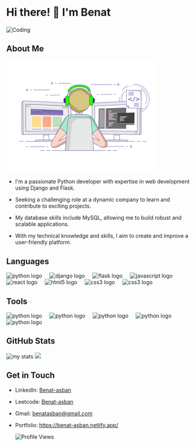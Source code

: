 # Hi there! 👋 I'm Benat

<img align="center" alt="Coding" width="400" src="https://i0.wp.com/www.sciencenews.org/wp-content/uploads/2023/04/040823_chatgpt_feat.gif?fit=1024%2C576&amp;ssl=1">

## About Me

<img align="center" alt="Coding" width="400" src="https://raw.githubusercontent.com/devSouvik/devSouvik/master/gif3.gif">

- I'm a passionate Python developer with expertise in web development using Django and Flask.

- Seeking a challenging role at a dynamic company to learn and contribute to exciting projects. 

- My database skills include MySQL, allowing me to build robust and scalable applications.
  
- With my technical knowledge and skills, I aim to create and improve a user-friendly platform.

## Languages
<div align="left">
  <img src="https://cdn.jsdelivr.net/gh/devicons/devicon/icons/python/python-original.svg" height="30" alt="python logo"  />
  <img width="12" />
  <img src="https://upload.wikimedia.org/wikipedia/commons/thumb/7/75/Django_logo.svg/2560px-Django_logo.svg.png" height="30" alt="django logo"  />
  <img width="12" />
  <img src="https://cdn.worldvectorlogo.com/logos/flask.svg" height="30" alt="flask logo"  />
  <img width="12" />
  <img src="https://cdn.jsdelivr.net/gh/devicons/devicon/icons/javascript/javascript-original.svg" height="30" alt="javascript logo"  />
  <img width="12" />
  <img src="https://cdn.jsdelivr.net/gh/devicons/devicon/icons/react/react-original.svg" height="30" alt="react logo"  />
  <img width="12" />
  <img src="https://cdn.jsdelivr.net/gh/devicons/devicon/icons/html5/html5-original.svg" height="30" alt="html5 logo"  />
  <img width="12" />
  <img src="https://cdn.jsdelivr.net/gh/devicons/devicon/icons/css3/css3-original.svg" height="30" alt="css3 logo"  />
  <img width="12" />
  <img src="https://cdn.iconscout.com/icon/free/png-256/free-mysql-21-1174941.png?f=webp" height="50" alt="css3 logo"  />
  <img width="12" />
</div>

## Tools
<div align="left">
  <img src="https://uxwing.com/wp-content/themes/uxwing/download/brands-and-social-media/visual-studio-code-icon.png" height="30" alt="python logo"  />
  <img width="12" />
  <img src="https://uxwing.com/wp-content/themes/uxwing/download/brands-and-social-media/postman-icon.png" height="30" alt="python logo"  />
  <img width="12" />
  <img src="https://upload.wikimedia.org/wikipedia/commons/thumb/9/91/Octicons-mark-github.svg/640px-Octicons-mark-github.svg.png" height="30" alt="python logo"  />
  <img width="12" />
  <img src="https://upload.wikimedia.org/wikipedia/commons/thumb/b/b8/Netlify_logo.svg/1280px-Netlify_logo.svg.png" height="30" alt="python logo"  />
  <img width="12" />
  <img src="https://upload.wikimedia.org/wikipedia/commons/thumb/3/3f/Git_icon.svg/2048px-Git_icon.svg.png" height="30" alt="python logo"  />
  <img width="12" />
</div>

## GitHub Stats
<img alt="my stats" src="https://github-readme-stats.vercel.app/api?username=BenatAsban"/>

<img src="https://github-readme-stats.vercel.app/api/top-langs/?username=anuraghazra&layout=compact"/>

## Get in Touch
- LinkedIn: [Benat-asban](https://www.linkedin.com/in/benat-asban-1177b6303)
- Leetcode: [Benat-asban](https://leetcode.com/u/Bensabenat/)
- Gmail: benatasban@gmail.com
- Portfolio: https://benat-asban.netlify.app/


  ![Profile Views](https://komarev.com/ghpvc/?username=github-BenatAsban)
